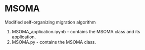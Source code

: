 # MSOMA
Modified self-organizing migration algorithm

1) MSOMA_application.ipynb - contains the MSOMA class and its application.
2) MSOMA.py - contains the MSOMA class.
